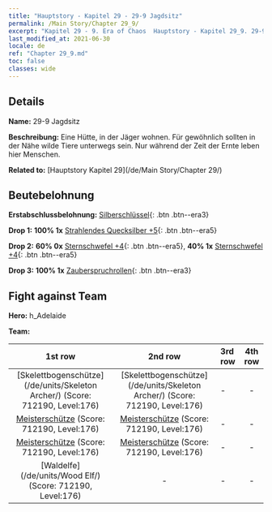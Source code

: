 ```yaml
---
title: "Hauptstory - Kapitel 29 - 29-9 Jagdsitz"
permalink: /Main Story/Chapter 29_9/
excerpt: "Kapitel 29 - 9. Era of Chaos  Hauptstory - Kapitel 29_9. 29-9 Jagdsitz"
last_modified_at: 2021-06-30
locale: de
ref: "Chapter 29_9.md"
toc: false
classes: wide
---
```


## Details

 **Name:** 29-9 Jagdsitz

 **Beschreibung:** Eine Hütte, in der Jäger wohnen. Für gewöhnlich sollten in der Nähe wilde Tiere unterwegs sein. Nur während der Zeit der Ernte leben hier Menschen.

 **Related to:** [Hauptstory Kapitel 29](/de/Main Story/Chapter 29/)

## Beutebelohnung

 **Erstabschlussbelohnung:** [Silberschlüssel](/ItemsDE/con_693/){: .btn .btn--era3}

 **Drop 1:** **100% 1x** [Strahlendes Quecksilber +5](/ItemsDE/mat_98/){: .btn .btn--era5}

 **Drop 2:** **60% 0x** [Sternschwefel +4](/ItemsDE/mat_92/){: .btn .btn--era5}, **40% 1x** [Sternschwefel +4](/ItemsDE/mat_92/){: .btn .btn--era5}

 **Drop 3:** **100% 1x** [Zauberspruchrollen](/ItemsDE/con_694/){: .btn .btn--era3}


## Fight against Team
 **Hero:** h_Adelaide

 **Team:**


  | 1st row | 2nd row | 3rd row | 4th row |
  |:----:|:----:|:----|:----:|
  | [Skelettbogenschütze](/de/units/Skeleton Archer/) (Score: 712190, Level:176)  | [Skelettbogenschütze](/de/units/Skeleton Archer/) (Score: 712190, Level:176)  | - | - |
  | [Meisterschütze](/de/units/Sharpshooter/) (Score: 712190, Level:176)  | [Meisterschütze](/de/units/Sharpshooter/) (Score: 712190, Level:176)  | - | - |
  | [Meisterschütze](/de/units/Sharpshooter/) (Score: 712190, Level:176)  | [Meisterschütze](/de/units/Sharpshooter/) (Score: 712190, Level:176)  | - | - |
  | [Waldelfe](/de/units/Wood Elf/) (Score: 712190, Level:176)  | - | - | - |



